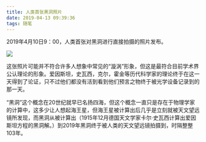 ```yaml
---
title: 人类首张黑洞照片
date: 2019-04-13 09:39:36
tags: 随笔
---
```

2019年4月10日9：00，人类首张对黑洞进行直接拍摄的照片发布。

![](https://i.loli.net/2019/04/12/5cb090dea8dcc.jpg)

这张照片可能并不符合许多人想象中常见的“漩涡”形象，但这是最符合目前学术界公认理论的形象。爱因斯坦，史瓦西，克尔，霍金等历代科学家的理论终于在这一天得到了论证，只不过他们都没有活到看到他们预言之物终于被光学设备记录到的那一天。

“黑洞”这个概念在20世纪就早已名扬四海，但这个概念一直只是存在于物理学家的计算中，这多少让人想起海王星，但海王星被计算出后几乎是立刻就被天文望远镜所发现，而黑洞从被计算出（1915年12月德国天文学家卡尔·史瓦西计算出爱因斯坦方程的黑洞解。）到2019年黑洞终于被人类的天文望远镜拍摄到，时隔整整103年。
